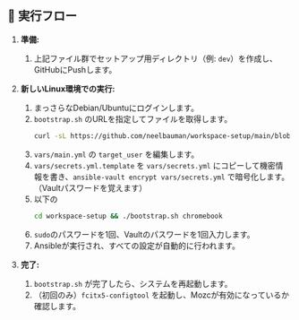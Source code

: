 ## 🚀 実行フロー

1.  **準備:**

    1.  上記ファイル群でセットアップ用ディレクトリ（例: `dev`）を作成し、GitHubにPushします。

2.  **新しいLinux環境での実行:**

    1.  まっさらなDebian/Ubuntuにログインします。
    2.  `bootstrap.sh` のURLを指定してファイルを取得します。
        ```bash
        curl -sL https://github.com/neelbauman/workspace-setup/main/blob/bootstrap.sh
        ```
    3.  `vars/main.yml` の `target_user` を編集します。
    4.  `vars/secrets.yml.template` を `vars/secrets.yml` にコピーして機密情報を書き、`ansible-vault encrypt vars/secrets.yml` で暗号化します。（Vaultパスワードを覚えます）
    5.  以下の
        ```bash
        cd workspace-setup && ./bootstrap.sh chromebook
        ```
    6.  `sudo`のパスワードを1回、Vaultのパスワードを1回入力します。
    7.  Ansibleが実行され、すべての設定が自動的に行われます。

3.  **完了:**

    1.  `bootstrap.sh` が完了したら、システムを再起動します。
    2.  （初回のみ）`fcitx5-configtool` を起動し、Mozcが有効になっているか確認します。
